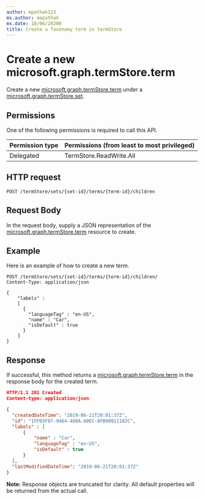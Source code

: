 ```yaml
---
author: mpathak123
ms.author: mopathak
ms.date: 18/06/20200
title: Create a Taxonomy term in termStore
---
```

# Create a new microsoft.graph.termStore.term

Create a new [microsoft.graph.termStore.term] under a [microsoft.graph.termStore.set][].

## Permissions

One of the following permissions is required to call this API.

|Permission type      | Permissions (from least to most privileged)              |
|:--------------------|:---------------------------------------------------------|
|Delegated            | TermStore.ReadWrite.All |


## HTTP request

```http
POST /termStore/sets/{set-id}/terms/{term-id}/children
```
## Request Body
In the request body, supply a JSON representation of the [microsoft.graph.termStore.term][] resource to create.

## Example
Here is an example of how to create a new term.

```http
POST /termStore/sets/{set-id}/terms/{term-id}/children/
Content-Type: application/json

{
    "labels" :  
    [
      {
        "languageTag" : "en-US",
        "name" : "Car",
        "isDefault" : true
      }
    ]
}
```

## Response
If successful, this method returns a [microsoft.graph.termStore.term][] in the response body for the created term.

<!-- { "blockType": "response", "@odata.type": "microsoft.graph.term", "truncated": true } -->

```json
HTTP/1.1 201 Created
Content-type: application/json

{
  "createdDateTime": "2019-06-21T20:01:37Z",
  "id": "1FFD3F87-9464-488A-A0EC-8FB90911182C",
  "labels" : [
      {
          "name" : "Car",
          "languageTag" : "en-US",
          "isDefault" : true
      }
  ],
  "lastModifiedDateTime": "2019-06-21T20:01:37Z"
}
```
**Note:** Response objects are truncated for clarity.
All default properties will be returned from the actual call.

[microsoft.graph.termStore.set]: ../resources/termSet.md
[microsoft.graph.termStore.term]: ../resources/term.md
